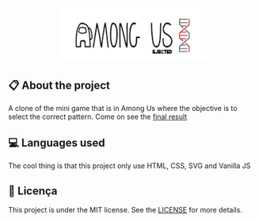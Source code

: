 
<h1 align="center">
    <img src="./images/logo-repo-among.png" alt="Among Us Clone Game by Jhony Walker" width="300px" />
</h1>

## :clipboard: About the project

A clone of the mini game that is in Among Us where the objective is to select the correct pattern. Come on see the [final result](https://dribbble.com/)

## :computer: Languages used

The cool thing is that this project only use HTML, CSS, SVG and Vanilla JS


## :book: Licença

This project is under the MIT license. See the [LICENSE](LICENSE.md) for more details.